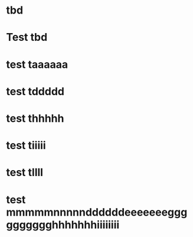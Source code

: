 # tbd

# Test tbd
# test taaaaaa
# test tddddd
# test thhhhh
# test tiiiii
# test tllll
# test mmmmmnnnnnddddddeeeeeeegggggggggghhhhhhhiiiiiiii
